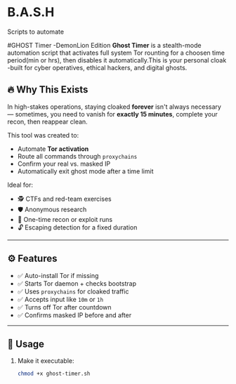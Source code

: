 # B.A.S.H
Scripts to automate  



#GHOST Timer -DemonLion Edition
**Ghost Timer** 
is a stealth-mode automation script that activates full system Tor rounting for a choosen time period(min or hrs), then disables it automatically.This is your personal cloak -built for cyber operatives, ethical hackers, and digital ghosts.

## 🔥 Why This Exists

In high-stakes operations, staying cloaked **forever** isn't always necessary — sometimes, you need to vanish for **exactly 15 minutes**, complete your recon, then reappear clean.

This tool was created to:
- Automate **Tor activation**
- Route all commands through `proxychains`
- Confirm your real vs. masked IP
- Automatically exit ghost mode after a time limit

Ideal for:
- 🕵️ CTFs and red-team exercises  
- 🛡️ Anonymous research  
- 🎯 One-time recon or exploit runs  
- 🔓 Escaping detection for a fixed duration

---

## ⚙️ Features

- ✅ Auto-install Tor if missing
- ✅ Starts Tor daemon + checks bootstrap
- ✅ Uses `proxychains` for cloaked traffic
- ✅ Accepts input like `10m` or `1h`
- ✅ Turns off Tor after countdown
- ✅ Confirms masked IP before and after

---

## 🚀 Usage

1. Make it executable:
   ```bash
   chmod +x ghost-timer.sh




   
